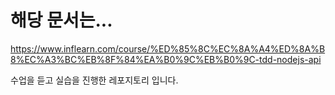 # 해당 문서는...

https://www.inflearn.com/course/%ED%85%8C%EC%8A%A4%ED%8A%B8%EC%A3%BC%EB%8F%84%EA%B0%9C%EB%B0%9C-tdd-nodejs-api

수업을 듣고 실습을 진행한 레포지토리 입니다.


